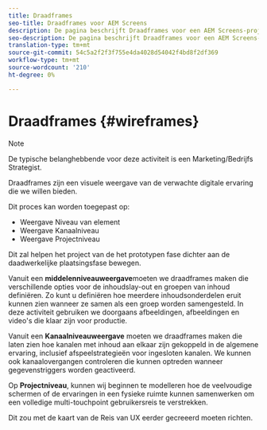 ```yaml
---
title: Draadframes
seo-title: Draadframes voor AEM Screens
description: De pagina beschrijft Draadframes voor een AEM Screens-project
seo-description: De pagina beschrijft Draadframes voor een AEM Screens-project
translation-type: tm+mt
source-git-commit: 54c5a2f2f3f755e4da4028d54042f4bd8f2df369
workflow-type: tm+mt
source-wordcount: '210'
ht-degree: 0%

---
```



# Draadframes {#wireframes}

>[!NOTE]
>De typische belanghebbende voor deze activiteit is een Marketing/Bedrijfs Strategist.

Draadframes zijn een visuele weergave van de verwachte digitale ervaring die we willen bieden.

Dit proces kan worden toegepast op:

* Weergave Niveau van element
* Weergave Kanaalniveau
* Weergave Projectniveau

Dit zal helpen het project van de het prototypen fase dichter aan de daadwerkelijke plaatsingsfase bewegen.

Vanuit een **middelenniveauweergave**moeten we draadframes maken die verschillende opties voor de inhoudslay-out en groepen van inhoud definiëren. Zo kunt u definiëren hoe meerdere inhoudsonderdelen eruit kunnen zien wanneer ze samen als een groep worden samengesteld.
In deze activiteit gebruiken we doorgaans afbeeldingen, afbeeldingen en video&#39;s die klaar zijn voor productie.

Vanuit een **Kanaalniveauweergave** moeten we draadframes maken die laten zien hoe kanalen met inhoud aan elkaar zijn gekoppeld in de algemene ervaring, inclusief afspeelstrategieën voor ingesloten kanalen. We kunnen ook kanaalovergangen controleren die kunnen optreden wanneer gegevenstriggers worden geactiveerd.

Op **Projectniveau**, kunnen wij beginnen te modelleren hoe de veelvoudige schermen of de ervaringen in een fysieke ruimte kunnen samenwerken om een volledige multi-touchpoint gebruikersreis te verstrekken.

Dit zou met de kaart van de Reis van UX eerder gecreeerd moeten richten.

